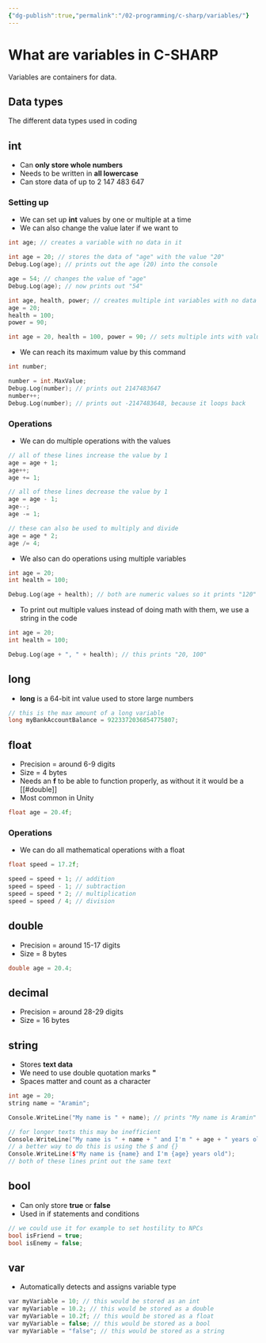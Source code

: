 ```yaml
---
{"dg-publish":true,"permalink":"/02-programming/c-sharp/variables/"}
---
```


# What are variables in C-SHARP
Variables are containers for data.
## Data types
The different data types used in coding
## int
- Can **only store whole numbers**
- Needs to be written in **all lowercase**
- Can store data of up to 2 147 483 647
### Setting up
- We can set up **int** values by one or multiple at a time
- We can also change the value later if we want to
```Cpp
int age; // creates a variable with no data in it

int age = 20; // stores the data of "age" with the value "20"
Debug.Log(age); // prints out the age (20) into the console

age = 54; // changes the value of "age"
Debug.Log(age); // now prints out "54"

int age, health, power; // creates multiple int variables with no data
age = 20;
health = 100;
power = 90;

int age = 20, health = 100, power = 90; // sets multiple ints with values
```
- We can reach its maximum value by this command
```Cpp
int number;

number = int.MaxValue;
Debug.Log(number); // prints out 2147483647
number++;
Debug.Log(number); // prints out -2147483648, because it loops back
```
### Operations
- We can do multiple operations with the values
```Cpp
// all of these lines increase the value by 1
age = age + 1;
age++;
age += 1;

// all of these lines decrease the value by 1
age = age - 1;
age--;
age -= 1;

// these can also be used to multiply and divide
age = age * 2;
age /= 4;
```
- We also can do operations using multiple variables
```Cpp
int age = 20;
int health = 100;

Debug.Log(age + health); // both are numeric values so it prints "120"
```
- To print out multiple values instead of doing math with them, we use a string in the code
```Cpp
int age = 20;
int health = 100;

Debug.Log(age + ", " + health); // this prints "20, 100"
```
## long
- **long** is a 64-bit int value used to store large numbers
```Cpp
// this is the max amount of a long variable
long myBankAccountBalance = 9223372036854775807;
```
## float
- Precision = around 6-9 digits
- Size = 4 bytes
- Needs an **f** to be able to function properly, as without it it would be a [[#double]]
- Most common in Unity
```Cpp
float age = 20.4f;
```
### Operations
- We can do all mathematical operations with a float
```Cpp
float speed = 17.2f;

speed = speed + 1; // addition
speed = speed - 1; // subtraction
speed = speed * 2; // multiplication
speed = speed / 4; // division
```
## double
- Precision = around 15-17 digits
- Size = 8 bytes
```Cpp
double age = 20.4;
```
## decimal
- Precision = around 28-29 digits
- Size = 16 bytes
## string
- Stores **text data**
- We need to use double quotation marks **"**
- Spaces matter and count as a character
```Cpp
int age = 20;
string name = "Aramin";

Console.WriteLine("My name is " + name); // prints "My name is Aramin"

// for longer texts this may be inefficient
Console.WriteLine("My name is " + name + " and I'm " + age + " years old.");
// a better way to do this is using the $ and {}
Console.WriteLine($"My name is {name} and I'm {age} years old");
// both of these lines print out the same text
```
## bool
- Can only store **true** or **false**
- Used in if statements and conditions
```Cpp
// we could use it for example to set hostility to NPCs
bool isFriend = true;
bool isEnemy = false;
```
## var
- Automatically detects and assigns variable type
```Cpp
var myVariable = 10; // this would be stored as an int
var myVariable = 10.2; // this would be stored as a double
var myVariable = 10.2f; // this would be stored as a float
var myVariable = false; // this would be stored as a bool
var myVariable = "false"; // this would be stored as a string
```
